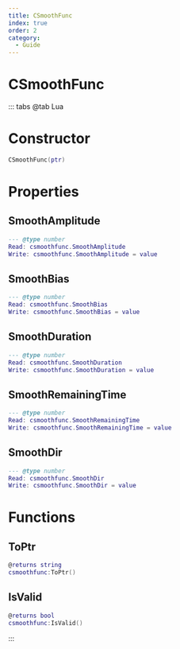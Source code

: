 ```yaml
---
title: CSmoothFunc
index: true
order: 2
category:
  - Guide
---
```


# CSmoothFunc

::: tabs
@tab Lua
# Constructor
```lua
CSmoothFunc(ptr)
```
# Properties
## SmoothAmplitude 
```lua
--- @type number
Read: csmoothfunc.SmoothAmplitude
Write: csmoothfunc.SmoothAmplitude = value
```
## SmoothBias 
```lua
--- @type number
Read: csmoothfunc.SmoothBias
Write: csmoothfunc.SmoothBias = value
```
## SmoothDuration 
```lua
--- @type number
Read: csmoothfunc.SmoothDuration
Write: csmoothfunc.SmoothDuration = value
```
## SmoothRemainingTime 
```lua
--- @type number
Read: csmoothfunc.SmoothRemainingTime
Write: csmoothfunc.SmoothRemainingTime = value
```
## SmoothDir 
```lua
--- @type number
Read: csmoothfunc.SmoothDir
Write: csmoothfunc.SmoothDir = value
```
# Functions
## ToPtr
```lua
@returns string
csmoothfunc:ToPtr()
```
## IsValid
```lua
@returns bool
csmoothfunc:IsValid()
```

:::